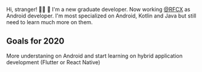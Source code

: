  Hi, stranger! 👋🐑
 👶 I'm a new graduate developer. Now working [@RFCX](https://github.com/rfcx) as Android developer.
 I'm most specialized on Android, Kotlin and Java but still need to learn much more on them.

## **Goals for 2020**
 More understaning on Android and start learning on hybrid application development (Flutter or React Native)

<!--
**Tooseriuz/tooseriuz** is a ✨ _special_ ✨ repository because its `README.md` (this file) appears on your GitHub profile.

Here are some ideas to get you started:

- 🔭 I’m currently working on ...
- 🌱 I’m currently learning ...
- 👯 I’m looking to collaborate on ...
- 🤔 I’m looking for help with ...
- 💬 Ask me about ...
- 📫 How to reach me: ...
- 😄 Pronouns: ...
- ⚡ Fun fact: ...
-->
